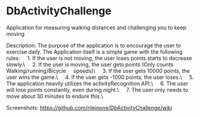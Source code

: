 # DbActivityChallenge
Application for measuring walking distances and challenging you to keep moving

Description:
The purpose of the application is to encourage the user to exercise daily. The Application
itself is a simple game with the following rules:
    1. If the user is not moving, the user loses points starts to decrease slowly.\\
    2. If the user is moving, the user gets points (Only counts Walking/running/Bicycle
    speeds)\\
    3. If the user gets 10000 points, the user wins the game.\\
    4. If the user gets -1000 points, the user loses.\\
    5. The application heavily utilizes the activityRecognition API.\\
    6. The user will lose points constantly, even during night.\\
    7. The user only needs to move about 30 minutes to endure this.\\
    
Screenshots:
https://github.com/nleinone/DbActivityChallenge/wiki
